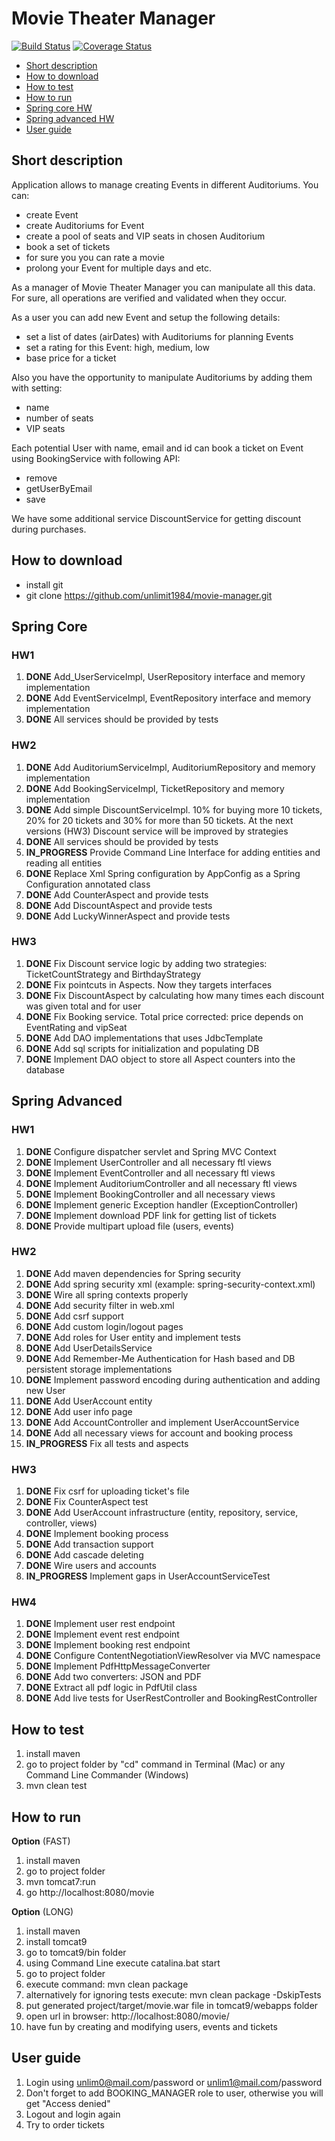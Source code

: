 Movie Theater Manager
=====================

[![Build Status](https://travis-ci.org/unlimit1984/movie-manager.svg?branch=master)](https://travis-ci.org/unlimit1984/movie-manager)
[![Coverage Status](https://coveralls.io/repos/github/unlimit1984/movie-manager/badge.svg)](https://coveralls.io/github/unlimit1984/movie-manager)

* [Short description](#short-description)
* [How to download](#how-to-download)
* [How to test](#how-to-test)
* [How to run](#how-to-run)
* [Spring core HW](#spring-core)
* [Spring advanced HW](#spring-advanced)
* [User guide](#user-guide)

## Short description
Application allows to manage creating Events in different Auditoriums.
You can:
* create Event
* create Auditoriums for Event
* create a pool of seats and VIP seats in chosen Auditorium
* book a set of tickets
* for sure you you can rate a movie
* prolong your Event for multiple days and etc. 

As a manager of Movie Theater Manager you can manipulate all this data.
For sure, all operations are verified and validated when they occur.  

As a user you can add new Event and setup the following details:
* set a list of dates (airDates) with Auditoriums for planning Events 
* set a rating for this Event: high, medium, low
* base price for a ticket

Also you have the opportunity to manipulate Auditoriums by adding them with setting:
* name
* number of seats
* VIP seats

Each potential User with name, email and id can book a ticket on Event using BookingService with following API:
* remove
* getUserByEmail
* save

We have some additional service DiscountService for getting discount during purchases.

## How to download
* install git
* git clone https://github.com/unlimit1984/movie-manager.git

## Spring Core

### HW1

1. __DONE__ Add_UserServiceImpl, UserRepository interface and memory implementation
2. __DONE__ Add EventServiceImpl, EventRepository interface and memory implementation
3. __DONE__ All services should be provided by tests

### HW2
1. __DONE__ Add AuditoriumServiceImpl, AuditoriumRepository and memory implementation
2. __DONE__ Add BookingServiceImpl, TicketRepository and memory implementation
3. __DONE__ Add simple DiscountServiceImpl. 10% for buying more 10 tickets, 20% for 20 tickets and 30% for more than 50 tickets. At the next versions (HW3) Discount service will be improved by strategies
4. __DONE__ All services should be provided by tests
5. __IN_PROGRESS__ Provide Command Line Interface for adding entities and reading all entities
6. __DONE__ Replace Xml Spring configuration by AppConfig as a Spring Configuration annotated class
7. __DONE__ Add CounterAspect and provide tests
8. __DONE__ Add DiscountAspect and provide tests
9. __DONE__ Add LuckyWinnerAspect and provide tests

### HW3
1. __DONE__ Fix Discount service logic by adding two strategies: TicketCountStrategy and BirthdayStrategy
3. __DONE__ Fix pointcuts in Aspects. Now they targets interfaces
4. __DONE__ Fix DiscountAspect by calculating how many times each discount was given total and for user
5. __DONE__ Fix Booking service. Total price corrected: price depends on EventRating and vipSeat
6. __DONE__ Add DAO implementations that uses JdbcTemplate
7. __DONE__ Add sql scripts for initialization and populating DB
8. __DONE__ Implement DAO object to store all Aspect counters into the database

## Spring Advanced

### HW1

1. __DONE__ Configure dispatcher servlet and Spring MVC Context
2. __DONE__ Implement UserController and all necessary ftl views
3. __DONE__ Implement EventController and all necessary ftl views
4. __DONE__ Implement AuditoriumController and all necessary ftl views
5. __DONE__ Implement BookingController and all necessary views
6. __DONE__ Implement generic Exception handler (ExceptionController)
7. __DONE__ Implement download PDF link for getting list of tickets
8. __DONE__ Provide multipart upload file (users, events)

### HW2

1. __DONE__ Add maven dependencies for Spring security
2. __DONE__ Add spring security xml (example: spring-security-context.xml)
3. __DONE__ Wire all spring contexts properly
4. __DONE__ Add security filter in web.xml
5. __DONE__ Add csrf support
6. __DONE__ Add custom login/logout pages
7. __DONE__ Add roles for User entity and implement tests
8. __DONE__ Add UserDetailsService
9. __DONE__ Add Remember-Me Authentication for Hash based and DB persistent storage implementations
10. __DONE__ Implement password encoding during authentication and adding new User
11. __DONE__ Add UserAccount entity
12. __DONE__ Add user info page
13. __DONE__ Add AccountController and implement UserAccountService
14. __DONE__ Add all necessary views for account and booking process
15. __IN_PROGRESS__ Fix all tests and aspects

### HW3
1. __DONE__ Fix csrf for uploading ticket's file
2. __DONE__ Fix CounterAspect test
3. __DONE__ Add UserAccount infrastructure (entity, repository, service, controller, views)
4. __DONE__ Implement booking process
5. __DONE__ Add transaction support
6. __DONE__ Add cascade deleting
7. __DONE__ Wire users and accounts
8. __IN_PROGRESS__ Implement gaps in UserAccountServiceTest

### HW4
1. __DONE__ Implement user rest endpoint
2. __DONE__ Implement event rest endpoint
3. __DONE__ Implement booking rest endpoint
4. __DONE__ Configure ContentNegotiationViewResolver via MVC namespace
5. __DONE__ Implement PdfHttpMessageConverter
6. __DONE__ Add two converters: JSON and PDF
7. __DONE__ Extract all pdf logic in PdfUtil class
8. __DONE__ Add live tests for UserRestController and BookingRestController
 

## How to test
1. install maven
2. go to project folder by "cd" command in Terminal (Mac) or any Command Line Commander (Windows)
3. mvn clean test

## How to run

__Option__ (FAST)
1. install maven
2. go to project folder
3. mvn tomcat7:run
4. go http://localhost:8080/movie

__Option__ (LONG)
1. install maven
2. install tomcat9
3. go to tomcat9/bin folder
4. using Command Line execute catalina.bat start
5. go to project folder
6. execute command: mvn clean package
7. alternatively for ignoring tests execute: mvn clean package -DskipTests
8. put generated project/target/movie.war file in tomcat9/webapps folder
9. open url in browser: http://localhost:8080/movie/
10. have fun by creating and modifying users, events and tickets

## User guide
1. Login using unlim0@mail.com/password or unlim1@mail.com/password
2. Don't forget to add BOOKING_MANAGER role to user, otherwise you will get "Access denied"
3. Logout and login again
4. Try to order tickets
